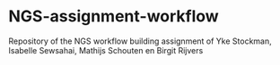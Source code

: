 # NGS-assignment-workflow
Repository of the NGS workflow building assignment of Yke Stockman, Isabelle Sewsahai, Mathijs Schouten en Birgit Rijvers
